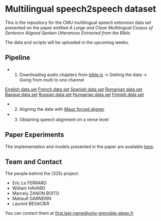 # Multilingual speech2speech dataset

This is the repository for the CMU multilingual speech extension data set presented on the paper entitled *A Large and Clean Multilingual Corpus of Sentence Aligned Spoken Utterances Extracted from the Bible*.

The data and scripts will be uploaded in the upcoming weeks.



## Pipeline

* 1) Downloading audio chapters from [bible.is](bible.is)
-> Getting the data
-> Going from multi to one channel

[English data set](https://www.faithcomesbyhearing.com/audio-bibles/download/eng/ENGESVN1DA)
[French data set](https://www.faithcomesbyhearing.com/audio-bibles/download/frn/FRNTLSN2DA)
[Spanish data set](https://www.faithcomesbyhearing.com/audio-bibles/download/spn/SPNBDAN1DA)
[Romanian data set](https://www.faithcomesbyhearing.com/audio-bibles/download/ron/RONDCVN1DA)
[Basque data set](https://www.faithcomesbyhearing.com/audio-bibles/download/eus/EUSEABN1DA)
[Russian data set](https://www.faithcomesbyhearing.com/audio-bibles/download/rus/RUSS76N2DA)
[Hungarian data set](https://www.faithcomesbyhearing.com/audio-bibles/download/hun/HUNHBSN1DA)
[Finnish data set](https://www.faithcomesbyhearing.com/audio-bibles/download/fin/FIN38VN1DA)

* 2) Aligning the data with [Maus forced aligner](https://clarin.phonetik.uni-muenchen.de/BASWebServices/interface/WebMAUSBasic)

* 3) Obtaining speech alignment on a verse level

## Paper Experiments

The implementation and models presented in the paper are available [here](https://github.com/getalp/BibleNet).

## Team and Contact

The people behind the (325) project:

* Eric Le FERRARD
* William HAVARD
* Marcely ZANON BOITO
* Mahault GARNERIN
* Laurent BESACIER

You can contact them at first.last-name@univ-grenoble-alpes.fr
